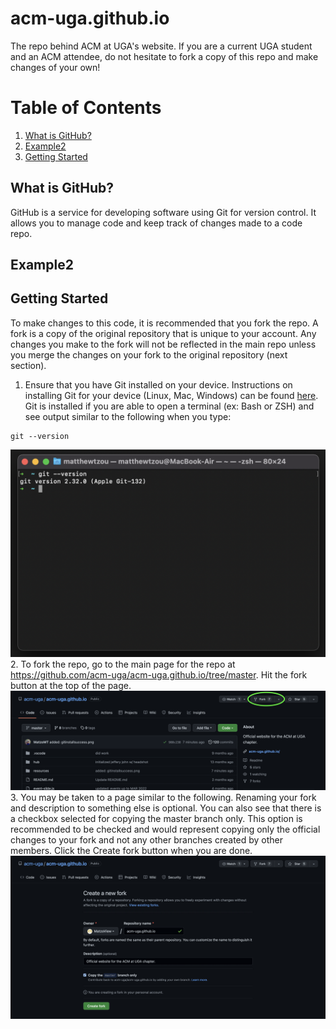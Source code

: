 # acm-uga.github.io
The repo behind ACM at UGA's website. If you are a current UGA student and an ACM attendee, do not hesitate to fork a copy of this repo and make changes of your own!

# Table of Contents
1. [What is GitHub?](#example)
2. [Example2](#example2)
3. [Getting Started](#third-example)


## What is GitHub?
GitHub is a service for developing software using Git for version control. It allows you to manage code and keep track of changes made to a code repo. 
## Example2
## Getting Started
To make changes to this code, it is recommended that you fork the repo. A fork is a copy of the original repository that is unique to your account. Any changes you make to the fork will not be reflected in the main repo unless you merge the changes on your fork to the original repository (next section).
1. Ensure that you have Git installed on your device. Instructions on installing Git for your device (Linux, Mac, Windows) can be found [here](https://git-scm.com/book/en/v2/Getting-Started-Installing-Git). Git is installed if you are able to open a terminal (ex: Bash or ZSH) and see output similar to the following when you type:
```
git --version
```
![Git Install Success](./resources/tutorial/gitinstallsuccess.png)
2. To fork the repo, go to the main page for the repo at <https://github.com/acm-uga/acm-uga.github.io/tree/master>. Hit the fork button at the top of the page.
![Fork Button](./resources/tutorial/forkbutton.png)
3. You may be taken to a page similar to the following. Renaming your fork and description to something else is optional. You can also see that there is a checkbox selected for copying the master branch only. This option is recommended to be checked and would represent copying only the official changes to your fork and not any other branches created by other members. Click the Create fork button when you are done.
![Fork Confirmation](./resources/tutorial/forkconfirmation.png)


